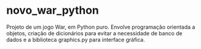 # novo_war_python
Projeto de um jogo War, em Python puro. Envolve programação orientada a objetos, criação de dicionários para evitar a necessidade de banco de dados e a biblioteca graphics.py para interface gráfica.
